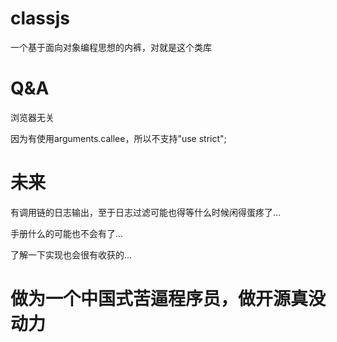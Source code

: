 classjs
===
一个基于面向对象编程思想的内裤，对就是这个类库




Q&A
===
浏览器无关

因为有使用arguments.callee，所以不支持"use strict";




未来
===

有调用链的日志输出，至于日志过滤可能也得等什么时候闲得蛋疼了...

手册什么的可能也不会有了...

了解一下实现也会很有收获的...




做为一个中国式苦逼程序员，做开源真没动力
===



